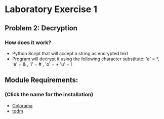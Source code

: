 # Laboratory Exercise 1

## Problem 2: Decryption
### How does it work?
- Python Script that will accept a string as encrypted text
- Program will decrypt it using the following character substitute: 'a' = *, 'e' = & , 'i' = # , 'o' = + 'u' = !

## Module Requirements:
### (Click the name for the installation)
- [Colorama](https://pypi.org/project/colorama/)
- [tqdm](https://pypi.org/project/tqdm/)
